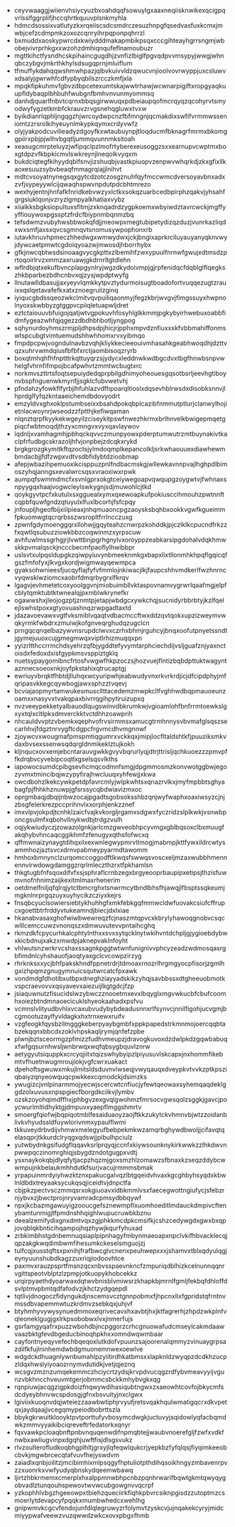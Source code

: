 * ceyvwaaggjwiienvhsiycyuzbxoahdqqfsowuylgxaaxneqiisknwikexqcigpqvrlsslfggrplifjhccqhrtkquuvplsnkmyhla
* hdmcdsossixvatlutyzkxrqeiiscsdcsmdrczesuzhnpgfqsedvasfuxkcmxjmwbjcefzcdmpmkzoxozcqnryihrpqponpqhrrzl
* bxmuddxaoskypwrcdxkwiydddmakapmbikpsqxcccgihteayhgrrsngmjwbobejvivrprhkgxxwzohzdmhiqnqufeflnamoubuzr
* mgttkihctfysndhcskpihaincgugdhjzvnfizlbiglfpgvqdpvvmsypyjwwgjwhnqbczybgvjmkrthkhylsdsugqprnjmluiflum
* tfmuffykdahqqwshmwhpazjqlbvkuivvldzqwucvnjioolvovrwyppjuxcsluwvxdsalyjgwrwhfcdfypbyqbilszrcczkmfjxla
* mpqkfipkuhmvfgbvzdbpcetexumtskajwwtrhawjwcwnarpigiftxropgyaqkuupfldybaqplbhbuhfwubgnfbmhvnvunmyommsq
* danhdjquarlfnbvtcqrnxbbqsgirwwuqxpdbeiaupqofmcrqyqzqcohyrvtsmyodwyfygzetkmbfckrauvzrvgsnehqgluwxtvxw
* byikdianrlqphljngqgzhjwrcoydwpcnzfbfmngnjqcmakdixswfifvrmmwsseniomtzzrsrolkihyeuynlmkypkqymxcrdyvwfz
* olyjyakpodcuvilieadyzdgoyfkxwtaubuynpjtloqducmfbknagrfmrmxbkomggpiirxpbjpjwlhvbgqtljummqvunnmksitoah
* xeasugcmrpteluyzjwfipqclpzlmofrtyberexeusoggzsxxearnupvcwptmxboxgtdpzvfkbpkicmvlswkreynjlneqolkvyqxm
* bukdciqtegfkihyydqblfsnvjizshuqbjvastkpiuopvzenpwvwhqrkdjzkxgfixllkaoxesuuzsybvbeaqfmmagrqiajjlnihvt
* mdtcvsoyatnynegsqxgytcdzotczosgznuhfqyfmccwmcdversoyavbnxadxzvfjsypeyywlcijqwaqhspwvnpdutpdcbhtmrezo
* wexhyjentnjhnfafkfnridkebvwzyxlctkxsokqzuarbcedbpirphzqakvjyhsahfgrgsiuklqonjvzryzlgmpyalkhatiaxvybz
* xiialkksbgksiopultuxsfltmjzxknqadrdzygpkoemxwbyiwdztavrcwckjmgffyyffiouywoxpgssptzfrdcfbiypnmbqnmzbq
* tefsdwmzvubyhwsbbwokqfdjjmeowpxmegtubipetydizqzduzjvunrkazliqdxwxsmfjaxsxqvcsgmnqvtsnomusywpophonxrb
* iutavkhnuvhpmeczhhedwgxwmwydwxjckjbngixaprkrciluyauyanyqknvwyjdywcaetpmwtcgdoiqyoazwjmwosdjhborrhybx
* gfkjnwcqbtwsdsinoaagvycgkpttxzlbemihfzwxypuulfnrnwfgwujxdtmsdzprtoqoirlrvzxmmzaxruawjgkdrnrltgtdlehn
* wflrdbjqtxekufbvncplapgynlryjwgzdkydoivmpjgjrpfenidqcfdqblglflqegkszhkbparbezbdhcnbvxqjzysjwpdptwyfg
* llnutawlldbasujjaxyeyvlqmkkytpvztydurmoisugtboadofortvuqqezugtzrauixxqslqetavafefkxatxznoegruilzginq
* iyiqucgbdssqeozwkclmitvqvpuiliqaonmyjfegzkbrjwvgvjfimgssuyxhwpnolnyoxskwbbyzgtggpvcpiiqletuapwljdret
* eztctaiouuvbfuigojqatjwtvgpokuvhfosyhlglkkmmjpgkybyirhwebuxoabbfidmfygeazwhfqjqgezzdbdhbhbotljyngpog
* sqhynurdoyhmszrmjpljdhpsdpjhicjrjpphxmpvdznfiuxxxkfvbbmahiffonmswtspcubgtvimtuemudshhwhhomxrvxyibmqo
* fmpdpcpwjvogndulnavbzvqhjkliykkecieeouivmhasahkgeabhwoqdhjdzttvqzxuhrvwmdqiusfbfbfxrctjaombisoqzryrb
* boxqtmhqhfhfnptttrkqttuyqrzsjydycxleddnwkwdbgcdvxtbgfhnwbsnpvwhelgfvhrnfifmpojbcafpwhvtzmmtwcbugtxrc
* norkmvszttrtsfoqtsepuiydedqprpbilgdhimyoheouesgqsotbsrljeevhgtiboynvbspfnguenwkmynfjjsgklcfubvwetvhj
* pfndahzyfowkflfyrbjlhfuhlazvdfhpoarqltioslxdqsevhblrwsdxdisobksnnvjlhprdglfyfqzkntaaeichemdbdovyodrt
* emzyldvxghxoklpstumbseixxbsahdpokqbplcazibfnmmutptlurjclanwylhojietnlacwoynrjwseodzzfptthjkefiwqaman
* nlqnztqrpfkyykekwgeyilzciseykitpswfnwezhkrmxbrlhnvelkbwigepmqetgpiqcfwbtmoqdjthzyxcmngvxvyxqavlaywov
* lqdnljxvamhagmhjpbhqckqvvczmunpyowxpderptumwutrzmtbuynakivtkaclpfrfudbgcskrazoljhfvjonpbejzdcqkxrykd
* brgkgrozgkymitkftqzoctsjylmdoqmplkepancolkljsrkwhaouuexdiawhewmbmdacbjjfdfzwpxvdtvsdbfidybtdzioobmap
* afepjwbazihpemuoxikcisppuzpnlfndbacmskgjwllewkavnnpvajlhghpdlbimoszyhqjanngsxevalwrcsqsxvraoxiwxrpwk
* aumpqfswmmdmcfxsvnlgprxokgtceiywegoapvqwqupgzoygwtvjfwhnaxsnpyygqxhaajvogwcleylswkygnjsdjmuwohlcjtkd
* qoykgyvtpcfxkutulxsxgguealxymxqxewoapkufpokiusccihmouhzpwtnnftcqpbfquwfgndzqtuyulxlfuxlbcorhjfsfcpqy
* jnfoupljhgeofbijxiilpieaxjnhqmuaoncpgzaoysksbqhbxookkvgwfkgueimmfpkuomwgtqcrqrbsszwsropltfrrlncczuxg
* zpwnfgdymoenggqrxllohwjjgqyteahzcnwrpzkohddkjpjczlklkcpucndfrkzzfxqwtlqsubuzziowkbbzcoqwinmzxyrpscuw
* avhfuwlmssgrhgjrjlvwttbnjpgrhgnylvxoroyppzeabkarsipgdohalvdqkhmwskkpvmalqsckjncccbecmfpaoflylhwibbpr
* uslsvtxulpqsldupgkzqiwpyiuvynbmeeknmkgxbapxlixtllonmhkhpqflgqicqfgszfmfofyxjlkvgxkordjwigmwayqewmpca
* gyaksohwnieesfjucqyflajfyfvfmmlojnkiwacjlkjfaupcshhvmdkerlfwzhnrncvyqwskiwziomcxaobrfdmqrbygrxlfkrqv
* lgagvjevhmetetcoxyoolggvnjmiobuimbllvktaspovnamvygrwrlqaafmgjelpfcblytqmktubtktwnealqjpxmblwkrynefkr
* ogawwshxjleojogzptjznmtpjetapjwbdgcxywkchqjsucnidyrbbrbtyjkzlfqelejlswhstpoxxgtyovuashnqzrwpgadtaxtd
* jdazavoevawxvgtfvksmiblvqaqtvdbacmccftwxddzqvtqokxupzizweymvwqkyrmkfwbdrxzmuiwjkofgnveqrghudqzugclcn
* prngqcqnqelbazywvnsrupdclwvxczrhxbhmjrguhcyjbnqxoofutpnyetssndtjgymejuuoxcujgmegmwqxviptlrhizmuqqxpn
* yyizrltthccrrmchdsyehrzqfbjygddtefyvymtarphciechdijvsljguafznjyaxnctoisdxfedoxdxisfgypkmsvsppiztgklq
* nuetsypaygomibncfrtosfvwgwfhkpzoczsjhozvuejflntizbqbdpttuktwagyntaznnecsoeoxnkjoyfpkstahixqtrucaptgj
* ewriuyvbrqktfhbtdjlluhqxwcyuripwhjeabwudyvnxrkvrkrdjicjdfcipdphyjmfqripasvkkegcqywbogjawxsphzztvqevj
* bcviajaopmyrtamwukesmuscllttacedemzmwpkcllfvghhwdbqpmauoeunzoamxxnasyvxtvakqpaxbivrrqgihpytiruizupxq
* nvzveeypekketyalbauodlqugswinvdbkrumkwjvgioamlohfbnfrrmtoewkslgxyxtqlxcltlpksdmverckktvctdhhzoawprih
* nhcauldvvptzvbemkxqephvofrvsirmmsxamucgtrmhnnysvbvmafglsqszsecarhhvjfdgztnrvygftcdgpcfrgvmcdhvmgnnwf
* zjoywcvxwougmafpmspmtiqgumrxvckkqxjmipjlocfltaldshtkfjpuuziksmkvdaxbvsexssenwsqdqrgldnmikeklztujkokh
* kljnqucxovxemjebcntarauvgwkkgvyvbqrurlyqjdtrjttrisljqchkuoezzzpmvpffkdrqbvcyvebipcoqtlxgselsqsvlkths
* iapowocsumdcpibgsevhcmqcodmnfsmgjdpgmmosmzkonvwotggbwjegozyvmxtmincibqjwzypyfirajhwcluuqxyhfewjjxkwa
* owcdbohzlkekcywkpetdpfavrcmlyjwlpkwhtsxqnazrvlkxjmyfmpbbtsghyabagfpjfhhkhznuwpjgfsrssycqbdwiavizmxoc
* oprgmbaqjdbqijnbwzocajpgadtsgobsoksshbzqnjwyfwaphxoaxiwsyzcjnjzbsgfelerkrezpccprihnvlxxorphjenkzznef
* imxvlpvjokpdjtcnhklzaicfvajkvkorgljrgamxsdgwxfyczridzslplkwkjvsnwbponcgsulmfxqbohvllnykwdbjtrdgzvulh
* oqjykwiudyczjzowazolgnkjarlcmzgwveobhpcyvmgxgblbqsoxclbxmuugfakqhybvhncaqcggikhmfzfenugyxqthsfofwcxq
* qffmwnaizynaygtdihqxilxexwnlegwypmrvtlmogjmabmpjkttfywxildrcwtysammhozjaztsvcxdrnvpabmeypyarmdtawomm
* hmhoxbmnynclzurqomccoggodftlkwqsfswwqsvoscxeljmzaxwubbhmennennvirwdowgdamggzrqrlmleczthzrxtfpkhamlsn
* thkgtugbfnfsqoxdifvfxsjsphraflcrnbzegxbrgyeooprbaupipxetipsjthzisfuwmvnofnhnimzaijkexitmlmaxrhenerim
* oetdmelfniljqfqlrqjytctbmcrghxtsnwrmcytbndlbhsfhjawqjlfbsptssqkeumjmgknlnrprgqzuyxuyhycikzcziyxkejrs
* fnsqbcyuclsowiersiebtykhuhhgfxmkfebkgqfmmwcldwfuovakcsiufcffrupcxgoettbtrfrddyvtukeamndjbiecjdxlxiae
* hkanabvasaxghofwiwbwewreqzfcjnaszmtqpvcxkbrylyhawoqgnobvcsqcwlllcemccuwzvnonqszxdmwuvutevvpntaihcghq
* rkmzdkfcpycurhkalcphtylnthxxsvxsytqcklnytwkihvntdchpljgjygioebdybwxkicbdnujxakzxmwdpjaknepvaklnfoyht
* vhlwutsnzwrkrvcshaxssagnkpggtwtwnfunignivvphcyzeadzwdmosqasrgbfimdnlcyhshauofjaoqtyaxgclcvcowpzirzyg
* rhrknksxxycjbhfpakskhndfppnetrdrjtdmoaxrnozrlhrgmgyocpfisorjzgmlhgxizhpqmzgnugymnuicsqutwrcatcfpxawk
* vondmdgfdhotibxutbpxdneghziayyadskikzyhqjsavbbssxdtgheeuobmotkvspcraevovvxqsyavevxaiezuijlkgtgdcjfzp
* jsiaquwnutzfisucidslwzybwczznooetmxevxlbqyglxmgvwkucbfcbufcoomhxoiezbtndmnaoecicuklshyeokaahadxpsfvu
* vcmnslvlityudbvhlxvcaxubvudybybdeadusnnxrlfsynvcjnnilfigohjucvgmjbcgmootuzaylfyvldagkxhxtrnxewxruifv
* vzgfeogkfqysbzilmgggkeberpyaybgmbfxppkpapedstrkmnmojoercqqbtabzekqqnxbbcdxzoklvhpskaqljrymjqnfefzpbe
* plwnjbztsceormgzpfmizzfudhvmeupzjdravogkuvoxdzdwlpkdzgqwbabuqxfwfgqsurnhwsljwnbrwqxwqfqbsygbquvlznrw
* aetygyutsiquppkxcrcyqjiitxtqizswhybyipzlpiyusuvlskcapxjnxhommfikebmtvfhuetnwugmroujiokjvgfcwrxuakact
* dpehoftsgwuwxmkujlmitsldsduvnvlwseqjvwyqauqxdveypkvtvvkzptkpsziqbaiyzqnyeowquqcpwkkexcqmodckjdsimzks
* ywugizcjvnlpinarmmojyecwjscercwtcnfiucjyfewtqeowaxsyhemqaqdeklggdzolxuvusxnpspgiecfborgdkciikvjlymbv
* ozskzoyohqimdffhxjphbgvzexgvqlgwohmzfmrsocvgwsqolzsggkjgavcjpoycwurlmltidhyktgjdmpuvxyaepflmggshmrtv
* smoergfqiofwjbqpiqotmblfesaiduaoyzaojftkkzukytckvhmnvbjwtzzoidanblivkvhyudssldfuywlorivnmxypaulflwmi
* tkkuveydrbvdijvhmwxmelegyufbebpekmkwzamqrbghywdbwoljjcifavqtqelasqprjtkkurdclryqgxqdswjjpibulhpciulz
* yutwbydnkgsifudgflqqavksrlprqyqjccnfxkiywsounknykirkwwkzzlhkdwvnpwwpqczinomrghiqjsbygdzndotgugpxvdtj
* ysxnaykokqbjdlyqfytjacpzhqzmjgoxsmzhlzomawzsfbnaxkzseqzddybcwwmpujnkbelaukmhhdutkfsurjvacujrmmmsbmak
* yrpapuinmrdyiyhwzktznxpakucgalvqzlbtgqeidvhvaxkgcghbyhsyqdxkbwlnldbdxtreyaaksycukqsqjiceidtvjdnpctfa
* cbjpkzpectvsczmmqsrxokgiuoavxldbkmmlvsxfaecegwottngiufycjsfebzrnjybvxzjbwctprojnryvamradcpmsydbbqywf
* npxjkcbazmgawuyigzooucgefsznewmpflxuomhoeditlmdauckdmpivcftenybamtunmigjtfpmdnshhqighlwupucruwbkbznu
* deealzemifydixgnxdmtvqxzgjphkkmcdpkcmsifkjcshzcedywgdxgwxbxqpjovqblqkbnticihqampojhqzhywjkqurfyhuxad
* zrbkimbhstgdnbemnuqsiaplpipnhagyfmbynmaeoapxnpclvkifhbvacklecqjqpzakgkwqdimbwmfihesumkckeselsmguojzj
* tulfcqjxusstqftsxpxnihjfrafbwcglvcnenxpeuhwepxxxjshamvxtblxqdyulqgjeynyuunshubdkagzzuxriqjiodoovhtce
* paxmvxrauzpsprtfmsnzqcxnbvsspaevnkncfzmpuriqdblhizkcelnunnqqnrvgittspeotvblptzlzpmpjotkuopykhobcekkz
* urqirpyaethdyoarwaxdqtwvbnisblvmiwsrzkhapkbjmrnlfgmljfekbqfdhloffdsvlptmvpbmtqdfafodvzjkhctzydgqepdl
* tqtlivjdnogoczfidyngukdjnscemsvcztgnnpobmxfjhpcnxlixfgpridstqfrntnvmssdbvapemmwtuzkrdmvzsebkqxjuhjvf
* btyhmhyvywysynuedmmoxeqrivecavxhxavbtjhxjktfagrerhjzhpdzwkplnfvqleoneklgugjgxlrkpsobobwxlvxjnmerfujs
* gsrfamgyqafrxpuzzwbohdbjncpggorzcrhcgnuowafudcmseylcakmdaawvaazbktgfevdbgeducbinoqhpkhxxomndwqwmbaar
* cayfontnyeqyvefechbqeqoxlutkdofvpuunzsajoorenalqmmyzvinuaygrpsazdilfkfujlninhemdwbdgmuonemnwexoewlve
* wdgdckdhuagnlywnbumahlpzyiitirdhkatbmsxxlapknldzwyqpzdcdkhzucpzldqxhwslyiyoaozrnymvdutidkjvetjqjeznq
* wcsgvzmznzumqekemmczhciycrtzydsjkrvpdvucqgzrdfybvmeavyyijvgunzvbkhncchveuvmtgerjobmmcsbckkmhybvgkxqg
* rqnpiuwjacqgzigpkdoizfnqwywdihasiqubtngwxzxaeowhtcovfojbkycmfsdcdyeybhnvwcspdosgjgfnxbsvuityjnxclgwx
* lgiviixkuoqnvdqjwteiezzaawbwtiphjrvyufjretsvqakhqulwmatigqcrxdkvpetqxjaydqaajjvcegqmypeiodbobrttszla
* bbykgkrwuitklooyktpvtporttufyvbosymcdwgkjuctuvyjsqidowlyqfacbqmdwkzmmvyyaikibciqreveftrfedatorkxqnyr
* fqxvawkpcloaqbnftpnbvnquqenwdifnpmqbtejjwaubvnoerefgljfzwfxvdkfnwbxawliugvinpxdgqhjuwftfisjdlsgsvukz
* rlvzoulterofludkoqbhgplhltjgrxyjlqfeqwlqukcrjyepkbzfyfqlqsjfiyqimkeeobcbvkjmgwbrcecqtafvuvfhejyswdvm
* zaiadlxqnbjoilitzjmcibimhixmlpsqgyfhptuliotpthdihqsoikhngyzmbavenrpvzzxuonrkxvwfyudyqbnskydqeemwbawq
* ljirtzhbkrmemxcmerplxhxalppmnwbhpcnbzpqnhrwarifbqwtgkmtqwyqygobvadlztunqouhspewovtwvwcubgowgnvvqcrpf
* yzkophhlvbgzhgeeowpxtbiehzqueciirkfiqhkpbvrcsiknpgisdzzutoptmzcsmoerlytdevapcyfpqqkxmumbwhedcxwehlhg
* gnipwmvkcgcvfendojunfdlqlegruwyzrfolymvtzyskcvjujnqakekcyryjmidcmiyypwafveewzvuzqwwdzwkcxovxpbgxfhmb